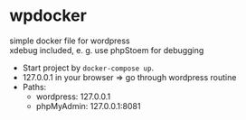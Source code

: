 # wpdocker

simple docker file for wordpress  
xdebug included, e. g. use phpStoem for debugging

* Start project by `docker-compose up`.
* 127.0.0.1 in your browser => go through wordpress routine
* Paths: 
    * wordpress: 127.0.0.1
    * phpMyAdmin: 127.0.0.1:8081
